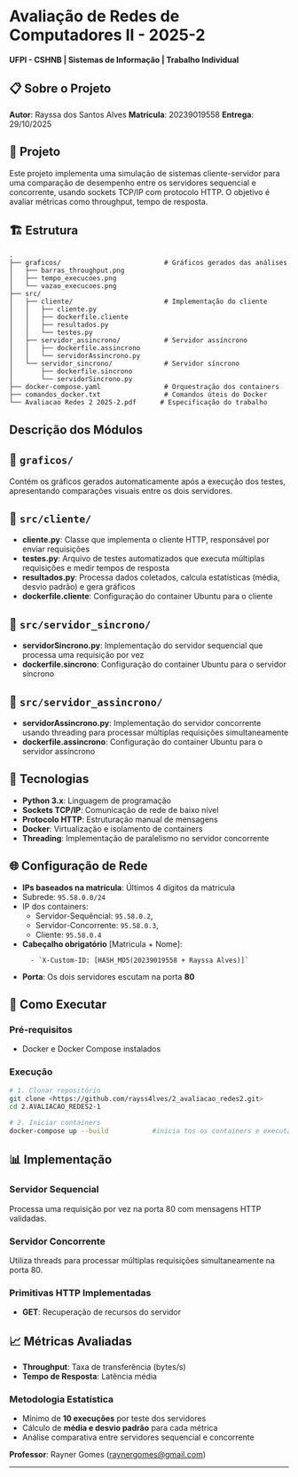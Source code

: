 # Avaliação de Redes de Computadores II - 2025-2

**UFPI - CSHNB | Sistemas de Informação | Trabalho Individual**

## 📋 Sobre o Projeto

**Autor**: Rayssa dos Santos Alves
**Matrícula**: 20239019558
**Entrega**: 29/10/2025

## 🎯 Projeto
Este projeto implementa uma simulação de sistemas cliente-servidor para uma comparação de desempenho entre os servidores sequencial e concorrente, usando sockets TCP/IP com protocolo HTTP. O objetivo é avaliar métricas como throughput, tempo de resposta.

## 🏗️ Estrutura

```
.
├── graficos/                          # Gráficos gerados das análises
│   ├── barras_throughput.png
│   ├── tempo_execucoes.png
│   └── vazao_execucoes.png
├── src/
│   ├── cliente/                       # Implementação do cliente
│   │   ├── cliente.py
│   │   ├── dockerfile.cliente
│   │   ├── resultados.py
│   │   └── testes.py
│   ├── servidor_assincrono/           # Servidor assíncrono
│   │   ├── dockerfile.assincrono
│   │   └── servidorAssincrono.py
│   └── servidor_sincrono/             # Servidor síncrono
│       ├── dockerfile.sincrono
│       └── servidorSincrono.py
├── docker-compose.yaml                # Orquestração dos containers
├── comandos_docker.txt                # Comandos úteis do Docker
└── Avaliacao Redes 2 2025-2.pdf      # Especificação do trabalho

```

## Descrição dos Módulos

## 📁 `graficos/`
Contém os gráficos gerados automaticamente após a execução dos testes, apresentando comparações visuais entre os dois servidores.

## 📁 `src/cliente/`
- **cliente.py**: Classe que implementa o cliente HTTP, responsável por enviar requisições 
- **testes.py**: Arquivo de testes automatizados que executa múltiplas requisições e medir tempos de resposta
- **resultados.py**: Processa dados coletados, calcula estatísticas (média, desvio padrão) e gera gráficos
- **dockerfile.cliente**: Configuração do container Ubuntu para o cliente

## 📁 `src/servidor_sincrono/`
- **servidorSincrono.py**: Implementação do servidor sequencial que processa uma requisição por vez
- **dockerfile.sincrono**: Configuração do container Ubuntu para o servidor síncrono

## 📁 `src/servidor_assincrono/`
- **servidorAssincrono.py**: Implementação do servidor concorrente usando threading para processar múltiplas requisições simultaneamente
- **dockerfile.assincrono**: Configuração do container Ubuntu para o servidor assíncrono

## 🔧 Tecnologias
- **Python 3.x**: Linguagem de programação
- **Sockets TCP/IP**: Comunicação de rede de baixo nível
- **Protocolo HTTP**: Estruturação manual de mensagens
- **Docker**: Virtualização e isolamento de containers
- **Threading**: Implementação de paralelismo no servidor concorrente

## 🌐 Configuração de Rede

- **IPs baseados na matrícula**: Últimos 4 dígitos da matricula
- Subrede: `95.58.0.0/24`
- IP dos containers:
    - Servidor-Sequêncial: `95.58.0.2`,
    - Servidor-Concorrente: `95.58.0.3`,
    - Cliente: `95.58.0.4`
- **Cabeçalho obrigatório** [Matricula + Nome]:
  ```
    - `X-Custom-ID: [HASH_MD5(20239019558 + Rayssa Alves)]`
  ```
- **Porta**: Os dois servidores escutam na porta **80**

## 🚀 Como Executar

### Pré-requisitos
- Docker e Docker Compose instalados

### Execução

```bash
# 1. Clonar repositório
git clone <https://github.com/rayss4lves/2_avaliacao_redes2.git>
cd 2.AVALIACAO_REDES2-1

# 2. Iniciar containers
docker-compose up --build           #inicia tos os containers e executa os testes

```

## 📊 Implementação

### Servidor Sequencial
Processa uma requisição por vez na porta 80 com mensagens HTTP validadas.

### Servidor Concorrente
Utiliza threads para processar múltiplas requisições simultaneamente na porta 80.

### Primitivas HTTP Implementadas
- **GET**: Recuperação de recursos do servidor

## 📈 Métricas Avaliadas

- **Throughput**: Taxa de transferência (bytes/s)
- **Tempo de Resposta**: Latência média

### Metodologia Estatística
- Mínimo de **10 execuções** por teste dos servidores
- Cálculo de **média e desvio padrão** para cada métrica
- Análise comparativa entre servidores sequencial e concorrente


**Professor**: Rayner Gomes (raynergomes@gmail.com)

---
